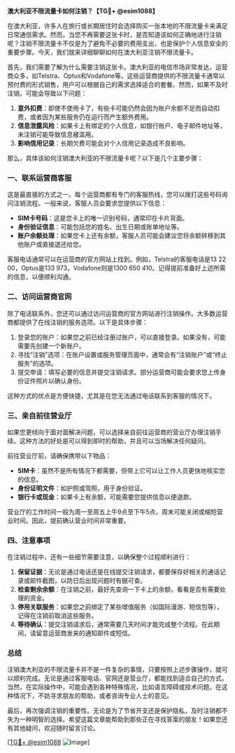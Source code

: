 **澳大利亚不限流量卡如何注销？【TG💪+ @esim1088】**

在澳大利亚，许多人在旅行或长期居住时会选择购买一张本地的不限流量卡来满足日常通信需求。然而，当您不再需要这张卡时，是否知道该如何正确地进行注销呢？注销不限流量卡不仅是为了避免不必要的费用支出，也是保护个人信息安全的重要步骤。今天，我们就来详细聊聊如何在澳大利亚注销不限流量卡。

首先，我们需要了解为什么需要注销这张卡。澳大利亚的电信市场非常发达，运营商众多，如Telstra、Optus和Vodafone等。这些运营商提供的不限流量卡通常以预付费的形式销售，用户可以根据自己的需求选择适合的套餐。然而，如果不及时注销，可能会导致以下问题：

1. **意外扣费**：即使不使用卡了，有些卡可能仍然会因为账户余额不足而自动扣费，或者因为某些服务仍在运行而产生额外费用。
2. **信息泄露风险**：如果卡上有绑定的个人信息，如银行账户、电子邮件地址等，未注销可能导致信息被滥用。
3. **影响信用记录**：长期欠费可能会对个人信用记录造成不良影响。

那么，具体该如何注销澳大利亚的不限流量卡呢？以下是几个主要步骤：

### 一、联系运营商客服

这是最直接的方式之一。每个运营商都有专门的客服热线，您可以拨打这些号码询问注销流程。一般来说，客服人员会要求您提供以下信息：

- **SIM卡号码**：这是您卡上的唯一识别号码，通常印在卡片背面。
- **身份验证信息**：可能包括您的姓名、出生日期或账单地址等。
- **账户余额处理**：如果您卡上还有余额，客服人员可能会建议您将余额转移到其他账户或直接退还给您。

客服电话通常可以在运营商的官方网站上找到。例如，Telstra的客服电话是13 22 00，Optus是133 973，Vodafone则是1300 650 410。记得提前准备好上述所需的信息，以便顺利沟通。

### 二、访问运营商官网

除了电话联系外，您还可以通过访问运营商的官方网站进行注销操作。大多数运营商都提供了在线注销的服务选项。以下是具体步骤：

1. 登录您的账户：如果您之前已经注册过账户，可以直接登录。如果没有，可能需要先创建一个新账户。
2. 寻找“注销”选项：在账户设置或服务管理页面中，通常会有“注销账户”或“终止服务”的选项。
3. 提交申请：填写必要的信息并提交注销请求。部分运营商可能会要求您上传身份证件照片以确认身份。

这种方式的优点是方便快捷，尤其是在您无法通过电话联系到客服的情况下。

### 三、亲自前往营业厅

如果您更倾向于面对面解决问题，可以选择亲自前往运营商的营业厅办理注销手续。这种方法的好处是可以得到即时的帮助，并且可以当场解决任何疑问。

前往营业厅前，请确保携带以下物品：

- **SIM卡**：虽然不是所有情况下都需要，但带上它可以让工作人员更快地核实您的信息。
- **身份证明文件**：如护照或驾照，用于身份验证。
- **银行卡或现金**：如果卡上有余额，可能需要您提供信息以便退款。

营业厅的工作时间一般为周一至周五上午9点至下午5点，周末可能关闭或缩短营业时间。因此，提前确认营业时间非常重要。

### 四、注意事项

在注销过程中，还有一些细节需要注意，以确保整个过程顺利进行：

1. **保留证据**：无论是通过电话还是在线提交注销请求，都要保存好相关的通话记录或邮件截图，以防日后出现问题时有据可查。
2. **检查剩余余额**：在注销之前，最好先查询一下卡上的余额，看看是否有需要处理的资金。
3. **停用关联服务**：如果您之前绑定了某些增值服务（如国际漫游、短信包等），记得在注销前取消这些服务。
4. **等待确认**：提交注销请求后，通常需要几天时间才能完成整个流程。在此期间，请留意运营商发来的通知邮件或短信。

### 总结

注销澳大利亚的不限流量卡并不是一件复杂的事情，只要按照上述步骤操作，就可以顺利完成。无论是通过客服电话、官网还是营业厅，都能找到适合自己的方式。当然，在实际操作中，可能会遇到各种特殊情况，比如语言障碍或技术问题。在这种情况下，不妨寻求朋友的帮助，或者咨询专业人士的意见。

最后，再次强调注销的重要性。无论是为了节省开支还是保护隐私，及时注销都不失为一种明智的选择。希望这篇文章能帮助到那些正在寻找答案的朋友！如果您还有其他疑问，欢迎随时留言讨论。

[[TG💪+ @esim1088](https://t.me/s/esim1088) ![Image](https://i.postimg.cc/4NQfJmqS/Snipaste-2025-05-13-00-14-12.png)]